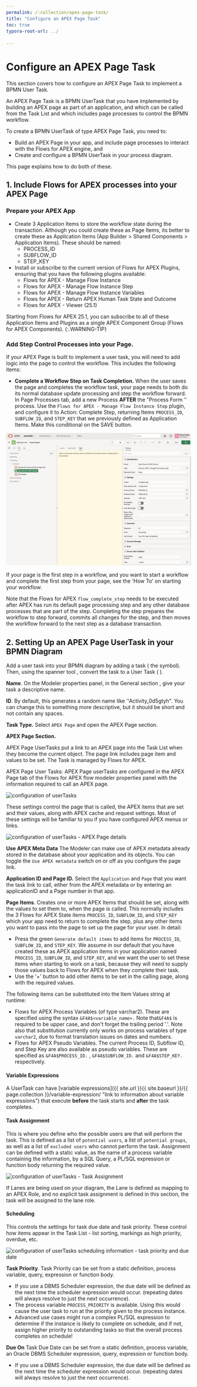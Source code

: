```yaml
---
permalink: /:collection/apex-page-task/
title: "Configure an APEX Page Task"
toc: true
typora-root-url: ../

---
```


# Configure an APEX Page Task <span class="bpmn-icon bpmn-icon-user-task"></span>

This section covers how to configure an APEX Page Task to implement a BPMN User Task.

An APEX Page Task is a BPMN UserTask that you have implemented by building an APEX page as part of an application, and which can be called from the Task List and which includes page processes to control the BPMN workflow.

To create a BPMN UserTask of type APEX Page Task, you need to:

 - Build an APEX Page in your app, and include page processes to interact with the Flows for APEX engine, and
 - Create and configure a BPMN UserTask in your process diagram.

This page explains how to do both of these.

## 1. Include Flows for APEX processes into your APEX Page

### Prepare your APEX App

- Create 3 Application Items to store the workflow state during the transaction.  Although you could create these as Page Items, its better to create these as Application Items (App Builder > Shared Components > Application Items).  These should be named:
  - PROCESS_ID
  - SUBFLOW_ID
  - STEP_KEY
- Install or subscribe to the current version of Flows for APEX Plugins, ensuring that you have the following plugins available:
  - Flows for APEX - Manage Flow Instance
  - Flows for APEX - Manage Flow Instance Step
  - Flows for APEX - Manage Flow Instance Variables
  - Flows for APEX - Return APEX Human Task State and Outcome 
  - Flows for APEX - Viewer (25.1)

Starting from Flows for APEX 25.1, you can subscribe to all of these Application Items and Plugins as a single APEX Component Group (Flows for APEX Components). 
{:.WARNING-TIP}

### Add Step Control Processes into your Page.

If your APEX Page is built to implement a user task, you will need to add logic into the page to control the workflow. This includes the following items:

- **Complete a Workflow Step on Task Completion.**  When the user saves the page and completes the workflow task, your page needs to both do its normal database update processing and step the workflow forward.  In Page Processes tab, add a new Process **AFTER** the "Process Form <pagename>'' process.  Use the `Flows for APEX - Manage Flow Instance Step` plugin, and configure it to Action: Complete Step, returning Items `PROCESS_ID`, `SUBFLOW_ID`, and `STEP_KEY` that we previously defined as Application Items.  Make this conditional on the SAVE button.

![Set Page Processes](/assets/images/apex-task-set-page-process.png)

If your page is the first step in a workflow, and you want to start a workflow and complete the first step from your page, see the 'How To' on starting your workflow.

Note that the Flows for APEX `flow_complete_step` needs to be executed after APEX has run its default page processing step and any other database processes that are part of the step.  Completing the step prepares the workflow to step forward, commits all changes for the step, and then moves the workflow forward to the next step as a database transaction.  

## 2.  Setting Up an APEX Page UserTask in your BPMN Diagram

Add a user task into your BPMN diagram by adding a task ( the <span class="bpmn-icon bpmn-icon-task-none"></span> symbol).  Then, using the spanner tool <span class="bpmn-icon bpmn-icon-screw-wrench"></span>, convert the task to a User Task ( <span class="bpmn-icon bpmn-icon-user-task"></span> ).  

**Name**. On the Modeler properties panel, in the General section , give your task a descriptive name.

**ID**.  By default, this generates a random name like ''Activity_0d5gtyh".  You can change this to something more descriptive, but it should be short and not contain any spaces.

**Task Type.** Select `APEX Page` and open the APEX Page section.

**APEX Page Section.**

APEX Page UserTasks put a link to an APEX page into the Task List when they become the current object.  The page link includes page item and values to be set.  The Task is managed by Flows for APEX.

APEX Page User Tasks:  APEX Page userTasks are configured in the APEX Page tab of the Flows for APEX flow modeler properties panel with the information required to call an APEX page.

![configuration of userTasks](/assets/images/usertask-page-settings1.png "screeenshot of configuring APEX Page userTasks in the Flows for APEX modeler")

These settings control the page that is called, the APEX items that are set and their values, along with APEX cache and request settings.  Most of these settings will be familiar to you if you have configured APEX menus or links.

![configuration of userTasks - APEX Page details](/assets/images/usertask-page-settings2.png "screeenshot of configuring APEX Page settings in the Flows for APEX modeler")

**Use APEX Meta Data** The Modeler can make use of APEX metadata already stored in the database about your application and its objects.  You can toggle the `Use APEX metadata` switch on or off as you configure the page link.

**Application ID and Page ID.**  Select the `Application` and `Page` that you want the task link to call, either from the APEX metadata or by entering an applicationID and a Page number in that app.

**Page Items**. Creates one or more APEX Items that should be set, along with the values to set them to, when the page is called.  This normally includes the 3 Flows for APEX State items `PROCESS_ID`, `SUBFLOW_ID`, and `STEP_KEY` which your app need to return to complete the step, plus any other items you want to pass into the page to set up the page for your user.  In detail:

- Press the green `Generate default items` to add items for `PROCESS_ID`, `SUBFLOW_ID`, and `STEP_KEY`.  We assume in our default that you have created these as APEX application items in your application named `PROCESS_ID`, `SUBFLOW_ID`, and `STEP_KEY`, and we want the user to set these items when starting to work on a task, because they will need to supply those values back to Flows for APEX when they complete their task.
- Use the '+' button to add other items to be set in the calling page, along with the required values.

The following items can be substituted into the Item Values string at runtime:

- Flows for APEX Process Variables (of type varchar2).
  These are specified using the syntax `&F4A$<variable_name>.`  Note that`&F4A$` is required to be upper case, and don't forget the trailing period '.'.
  Note also that substitution currently only works on process variables of type   `varchar2`, due to format translation issues on dates and numbers.
- Flows for APEX Pseudo Variables.
  The current Process ID, Subflow ID, and Step Key are also available as pseudo  variables.  These are specified as `&F4A$PROCESS_ID.` , `&F4A$SUBFLOW_ID.`  and `&F4A$STEP_KEY.` respectively.

#### Variable Expressions

A UserTask can have [variable expressions]({{ site.url }}{{ site.baseurl }}/{{ page.collection }}/variable-expression/ "link to information about variable expressions") that execute **before** the task starts and **after** the task completes.

#### Task Assignment

This is where you define who the possible users are that will perform the task.  This is defined as a list of `potential users`, a list of `potential groups`, as well as a list of `excluded users` who cannot perform the task.  Assignment can be defined with a static value, as the name of a process variable containing the information, by a SQL Query, a PL/SQL expression or function body returning the required value.

![configuration of userTasks - Task Assignment](/assets/images/usertask-page-settings3.png "screeenshot of configuring Task Assignment on APEX Page userTasks in the Flows for APEX modeler")

If Lanes are being used on your diagram, the Lane is defined as mapping to an APEX Role, and no explicit task assignment is defined in this section, the task will be assigned to the lane role.

#### Scheduling

This controls the settings for task due date and task priority.   These control how items appear in the Task List - list sorting, markings as high priority, overdue, etc.

![configuration of userTasks scheduling information - task priority and due date](/assets/images/usertask-page-settings4.png "screeenshot of configuring scheduling information (task priority and due dates) for APEX Page userTasks in the Flows for APEX modeler")

**Task Priority**.  Task Priority can be set from a static definition, process variable, query, expression or function body.

- If you use a DBMS Scheduler expression, the due date will be defined as the next time the scheduler expression would occur.  (repeating dates will always resolve to just the next occurrence).
- The process variable `PROCESS_PRIORITY` is available.   Using this would cause the user task to run at the priority given to the process instance.
- Advanced use cases might run a complex PL/SQL expression to determine if the instance is likely to complete on schedule, and if not, assign higher priority to outstanding tasks so that the overall process completes on schedule!

**Due On**  Task Due Date can be set from a static definition, process variable, an Oracle DBMS Scheduler expression, query, expression or function body.

- If you use a DBMS Scheduler expression, the due date will be defined as the next time the scheduler expression would occur.  (repeating dates will always resolve to just the next occurrence).
